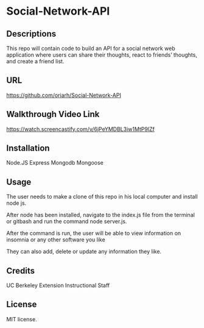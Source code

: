 # Social-Network-API

## Descriptions 
This repo will contain code to build an API for a social network web application where users can share their thoughts, react to friends’ thoughts, and create a friend list.

## URL
https://github.com/oriarh/Social-Network-API

## Walkthrough Video Link
https://watch.screencastify.com/v/6jPeYMDBL3iw1MtP9lZf

## Installation
Node.JS
Express
Mongodb
Mongoose

## Usage
The user needs to make a clone of this repo in his local computer and install node js.

After node has been installed, navigate to the index.js file from the terminal or gitbash and run the command node server.js.

After the command is run, the user will be able to view information on insomnia or any other software you like

They can also add, delete or update any information they like.

## Credits
UC Berkeley Extension Instructional Staff <br>

## License
MIT license.
